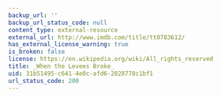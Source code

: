 ```yaml
---
backup_url: ''
backup_url_status_code: null
content_type: external-resource
external_url: http://www.imdb.com/title/tt0783612/
has_external_license_warning: true
is_broken: false
license: https://en.wikipedia.org/wiki/All_rights_reserved
title: _When the Levees Broke_
uid: 31b51495-c641-4e0c-afd6-2828778c1bf1
url_status_code: 200
---
```

